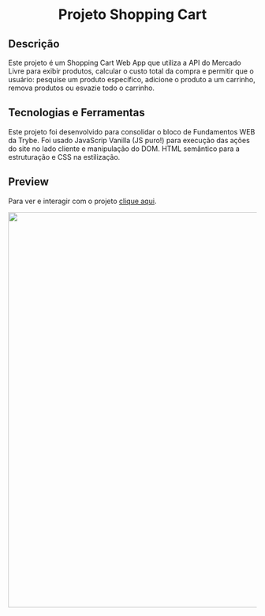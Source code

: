 <h1 align="center">Projeto Shopping Cart</h1>

## Descrição

Este projeto é um Shopping Cart Web App que utiliza a API do Mercado Livre para exibir produtos, calcular o custo total da compra e permitir que o usuário:
pesquise um produto específico, adicione o produto a um carrinho, remova produtos ou esvazie todo o carrinho. 

## Tecnologias e Ferramentas

Este projeto foi desenvolvido para consolidar o bloco de Fundamentos WEB da Trybe. Foi usado JavaScrip Vanilla (JS puro!) para execução das ações do site no lado cliente e manipulação do DOM. HTML semântico para a estruturação e CSS na estilização.

## Preview 

Para ver e interagir com o projeto [clique aqui](https://alissonrh.github.io/shopping-cart/).

<center><img src="./image/mobile.gif" width="800" >
<!-- Olá, Tryber!

Esse é apenas um arquivo inicial para o README do seu projeto.

É essencial que você preencha esse documento por conta própria, ok?

Não deixe de usar nossas dicas de escrita de README de projetos, e deixe sua criatividade brilhar!

⚠️ IMPORTANTE: você precisa deixar nítido:
- quais arquivos/pastas foram desenvolvidos por você; 
- quais arquivos/pastas foram desenvolvidos por outra pessoa estudante;
- quais arquivos/pastas foram desenvolvidos pela Trybe.

-->
